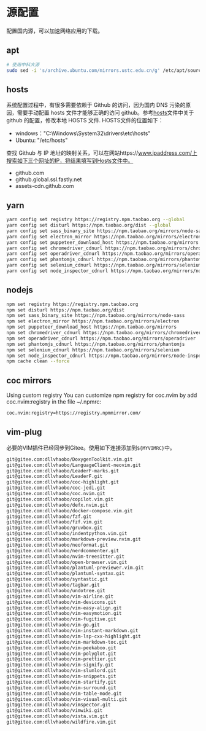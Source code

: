 # 源配置

配置国内源，可以加速网络应用的下载。

## apt

```bash
# 使用中科大源
sudo sed -i 's/archive.ubuntu.com/mirrors.ustc.edu.cn/g' /etc/apt/sources.list
```


## hosts

系统配置过程中，有很多需要依赖于 Github 的访问，因为国内 DNS 污染的原因，需要手动配置 hosts 文件才能够正确的访问 github。参考[hosts](config/hosts)文件中关于 github 的配置，修改本地 HOSTS 文件. HOSTS文件的位置如下：

- windows："C:\Windows\System32\drivers\etc\hosts"
- Ubuntu: "/etc/hosts"

查找 Github 与 IP 地址的映射关系，可以在网站https://www.ipaddress.com/上搜索如下三个网址的IP，将结果填写到Hosts文件中。

- github.com
- github.global.ssl.fastly.net
- assets-cdn.github.com

## yarn


```bash
yarn config set registry https://registry.npm.taobao.org --global  
yarn config set disturl https://npm.taobao.org/dist --global 
yarn config set sass_binary_site https://npm.taobao.org/mirrors/node-sass --global  
yarn config set electron_mirror https://npm.taobao.org/mirrors/electron/ --global  
yarn config set puppeteer_download_host https://npm.taobao.org/mirrors --global  
yarn config set chromedriver_cdnurl https://npm.taobao.org/mirrors/chromedriver --global  
yarn config set operadriver_cdnurl https://npm.taobao.org/mirrors/operadriver --global  
yarn config set phantomjs_cdnurl https://npm.taobao.org/mirrors/phantomjs --global  
yarn config set selenium_cdnurl https://npm.taobao.org/mirrors/selenium --global  
yarn config set node_inspector_cdnurl https://npm.taobao.org/mirrors/node-inspector --global
```


## nodejs

```bash 
npm set registry https://registry.npm.taobao.org 
npm set disturl https://npm.taobao.org/dist 
npm set sass_binary_site https://npm.taobao.org/mirrors/node-sass 
npm set electron_mirror https://npm.taobao.org/mirrors/electron 
npm set puppeteer_download_host https://npm.taobao.org/mirrors 
npm set chromedriver_cdnurl https://npm.taobao.org/mirrors/chromedriver 
npm set operadriver_cdnurl https://npm.taobao.org/mirrors/operadriver 
npm set phantomjs_cdnurl https://npm.taobao.org/mirrors/phantomjs 
npm set selenium_cdnurl https://npm.taobao.org/mirrors/selenium 
npm set node_inspector_cdnurl https://npm.taobao.org/mirrors/node-inspector 
npm cache clean --force
```

## coc mirrors

Using custom registry
You can customize npm registry for coc.nvim by add coc.nvim:registry in the file ~/.npmrc:

```bash
coc.nvim:registry=https://registry.npmmirror.com/
```

## vim-plug

必要的VIM插件已经同步到Gitee。使用如下连接添加到`${MYVIMRC}`中。

```bash
git@gitee.com:dllvhaobo/DoxygenToolkit.vim.git
git@gitee.com:dllvhaobo/LanguageClient-neovim.git
git@gitee.com:dllvhaobo/LeaderF-marks.git
git@gitee.com:dllvhaobo/LeaderF.git
git@gitee.com:dllvhaobo/coc-highlight.git
git@gitee.com:dllvhaobo/coc-jedi.git
git@gitee.com:dllvhaobo/coc.nvim.git
git@gitee.com:dllvhaobo/copilot.vim.git
git@gitee.com:dllvhaobo/defx.nvim.git
git@gitee.com:dllvhaobo/docker-compose.vim.git
git@gitee.com:dllvhaobo/fzf.git
git@gitee.com:dllvhaobo/fzf.vim.git
git@gitee.com:dllvhaobo/gruvbox.git
git@gitee.com:dllvhaobo/indentpython.vim.git
git@gitee.com:dllvhaobo/markdown-preview.nvim.git
git@gitee.com:dllvhaobo/neoformat.git
git@gitee.com:dllvhaobo/nerdcommenter.git
git@gitee.com:dllvhaobo/nvim-treesitter.git
git@gitee.com:dllvhaobo/open-browser.vim.git
git@gitee.com:dllvhaobo/plantuml-previewer.vim.git
git@gitee.com:dllvhaobo/plantuml-syntax.git
git@gitee.com:dllvhaobo/syntastic.git
git@gitee.com:dllvhaobo/tagbar.git
git@gitee.com:dllvhaobo/undotree.git
git@gitee.com:dllvhaobo/vim-airline.git
git@gitee.com:dllvhaobo/vim-devicons.git
git@gitee.com:dllvhaobo/vim-easy-align.git
git@gitee.com:dllvhaobo/vim-easymotion.git
git@gitee.com:dllvhaobo/vim-fugitive.git
git@gitee.com:dllvhaobo/vim-go.git
git@gitee.com:dllvhaobo/vim-instant-markdown.git
git@gitee.com:dllvhaobo/vim-lsp-cxx-highlight.git
git@gitee.com:dllvhaobo/vim-markdown-toc.git
git@gitee.com:dllvhaobo/vim-peekaboo.git
git@gitee.com:dllvhaobo/vim-polyglot.git
git@gitee.com:dllvhaobo/vim-prettier.git
git@gitee.com:dllvhaobo/vim-signify.git
git@gitee.com:dllvhaobo/vim-slumlord.git
git@gitee.com:dllvhaobo/vim-snippets.git
git@gitee.com:dllvhaobo/vim-startify.git
git@gitee.com:dllvhaobo/vim-surround.git
git@gitee.com:dllvhaobo/vim-table-mode.git
git@gitee.com:dllvhaobo/vim-visual-multi.git
git@gitee.com:dllvhaobo/vimspector.git
git@gitee.com:dllvhaobo/vimwiki.git
git@gitee.com:dllvhaobo/vista.vim.git
git@gitee.com:dllvhaobo/wildfire.vim.git
```

